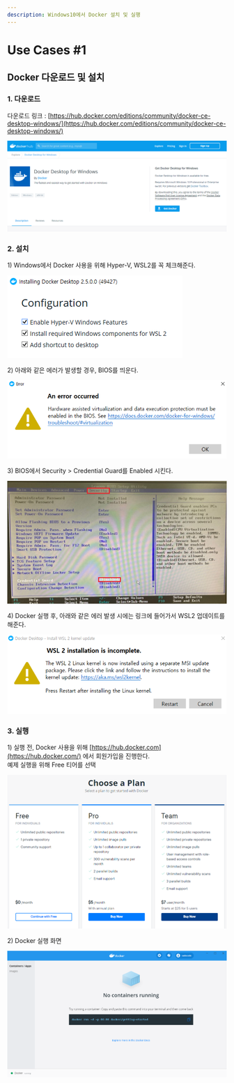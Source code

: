 ```yaml
---
description: Windows10에서 Docker 설치 및 실행
---
```


# Use Cases \#1

## Docker 다운로드 및 설치

### 1. 다운로드

다운로드 링크 : [https://hub.docker.com/editions/community/docker-ce-desktop-windows/](https://hub.docker.com/editions/community/docker-ce-desktop-windows/)

![&#xB2E4;&#xC6B4;&#xB85C;&#xB4DC; &#xD398;&#xC774;&#xC9C0;](../.gitbook/assets/image%20%283%29.png)

### 2. 설치

1\) Windows에서 Docker 사용을 위해 Hyper-V, WSL2를 꼭 체크해준다.

![&#xC124;&#xCE58;&#xD654;&#xBA74;](../.gitbook/assets/image%20%281%29.png)

2\) 아래와 같은 에러가 발생할 경우, BIOS를 띄운다.

![&apos;&#xAC00;&#xC0C1;&#xD654;&apos; &#xC0AC;&#xC6A9;&#xC774; &#xBD88;&#xAC00;&#xB2A5;&#xD55C; &#xC0C1;&#xD0DC; &#xBA54;&#xC138;&#xC9C0;](../.gitbook/assets/image%20%287%29.png)

3\) BIOS에서 Security &gt; Credential Guard를 Enabled 시킨다.

![BIOS &#xD654;&#xBA74;](../.gitbook/assets/image%20%286%29.png)

4\) Docker 실행 후, 아래와 같은 에러 발생 시에는 링크에 들어가서 WSL2 업데이트를 해준다.

![WSL2 &#xC5C5;&#xB370;&#xC774;&#xD2B8; &#xD544;&#xC694; &#xC5D0;&#xB7EC;](../.gitbook/assets/image%20%288%29.png)

### 3. 실행

1\) 실행 전, Docker 사용을 위해 [https://hub.docker.com](https://hub.docker.com/) 에서 회원가입을 진행한다.  
     예제 실행을 위해 Free 티어를 선택

![&#xD2F0;&#xC5B4; &#xC120;&#xD0DD;](../.gitbook/assets/image%20%284%29.png)

2\) Docker 실행 화면

![Docker &#xC2E4;&#xD589;&#xD654;&#xBA74;](../.gitbook/assets/image.png)




